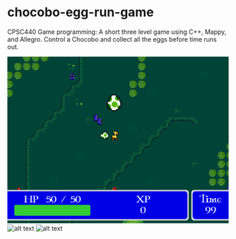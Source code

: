 # chocobo-egg-run-game
CPSC440 Game programming: A short three level game using C++, Mappy, and Allegro. Control a Chocobo and collect all the eggs before time runs out. 

![alt text](screenshots/sc-01.png)
![alt text](http://url/to/img.png)
![alt text](http://url/to/img.png)

